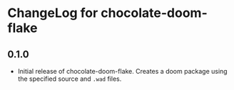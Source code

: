 # ChangeLog for chocolate-doom-flake

## 0.1.0

* Initial release of chocolate-doom-flake. Creates a doom package using the specified source and `.wad` files.
